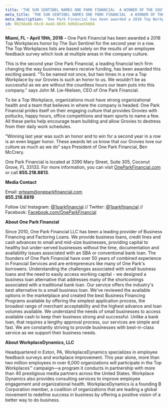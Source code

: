 ```yaml
---
title: 'THE SUN SENTINEL NAMES ONE PARK FINANCIAL  A WINNER OF THE SOUTH FLORIDA 2018 TOP WORKPLACES AWARD FOR THE SECOND YEAR IN A ROW'
meta_title: 'THE SUN SENTINEL NAMES ONE PARK FINANCIAL  A WINNER OF THE SOUTH FLORIDA 2018 TOP WORKPLACES AWARD FOR THE SECOND YEAR IN A ROW'
meta_description: 'One Park Financial has been awarded a 2018 Top Workplaces honor by The Sun Sentinel for the second year in a row.'
id: 00258a66-6bc0-4a4d-8835-9d602ae5b884
---
```

<article class="content">
    <p><strong>Miami, FL - April 19th, 2018</strong> – One Park Financial has been awarded a 2018 Top Workplaces honor by The Sun Sentinel for the second year in a row. The Top Workplaces lists are based solely on the results of an employee feedback survey which look at multiple areas in the company culture.</p>

<p>This is the second year One Park Financial, a leading financial tech firm changing the way business owners receive funding, has been awarded this exciting award. “To be named not once, but two times in a row a Top Workplace by our Grovies is such an honor to us. We wouldn’t be as successful as we are without the countless hours our team puts into this company.” says John M. Lie-Nielsen, CEO of One Park Financial.</p>

<p>To be a Top Workplace, organizations must have strong organizational health and a team that believes in where the company is headed. One Park Financial prides itself on their engaging culture that provides Grovies with potlucks, happy hours, office competitions and team sports to name a few. All these perks help encourage team building and allow Grovies to destress from their daily work schedules.</p>

<p>“Winning last year was such an honor and to win for a second year in a row is an even bigger honor. These awards let us know that our Grovies love our culture as much as we do” says President of One Park Financial, Ben McCrery.</p>

<p>One Park Financial is located at 3390 Mary Street, Suite 305, Coconut Grove, FL 33133. For more information, you can visit <a href="https://www.oneparkfinancial.com/">OneParkFinancial.com</a> or call <strong>855.218.8813</strong>.</p>


**Media Contact**
  
Email: prteam@oneparkfinancial.com 
<br/>
**855.218.8819**
<br/>
<p>Follow Us! Instagram: <a href="https://www.instagram.com/1parkfinancial/">@1parkfinancial</a> // Twitter: <a href="https://twitter.com/1parkfinancial">@1parkfinancial</a> // Facebook: <a href="https://www.facebook.com/oneparkfinancial">Facebook.com/OneParkFinancial</a></p>


 <strong>About One Park Financial</strong>
<br>
<p>Since 2010, One Park Financial LLC has been a leading provider of Business Financing and Factoring Loans. We provide business loans, credit lines and cash advances to small and mid-size businesses, providing capital to healthy but under-served businesses without the time, documentation and availability issues associated with an SBA or conventional bank loan. The founders of One Park Financial have over 50 years of combined experience in Financial Services and are entrepreneurs like many of One Park's borrowers. Understanding the challenges associated with small business loans and the need to easily access working capital - we designed a business loan alternative that addresses many of the shortcomings associated with a traditional bank loan. Our service offers the industry's best alternative to a small business loan. We've reviewed the available options in the marketplace and created the best Business Financing Programs available by offering the simplest application process, the broadest range of merchant acceptability and the highest advance and loan volumes available. We understand the needs of small businesses to access available cash to keep their business strong and successful. Unlike a bank loan, that requires a lengthy approval process, our services are simple and fast. We are constantly striving to provide businesses with best-in-class service as we support their business needs.</p>

<strong>About WorkplaceDynamics, LLC</strong>
<br>
<p>Headquartered in Exton, PA, WorkplaceDynamics specializes in employee feedback surveys and workplace improvement. This year alone, more than two million employees in over 6,000 organizations will participate in the Top Workplaces™ campaign—a program it conducts in partnership with more than 40 prestigious media partners across the United States. Workplace Dynamics also provides consulting services to improve employee engagement and organizational health. WorkplaceDynamics is a founding B Corporation member, a coalition of organizations that are leading a global movement to redefine success in business by offering a positive vision of a better way to do business.</p>
</article>